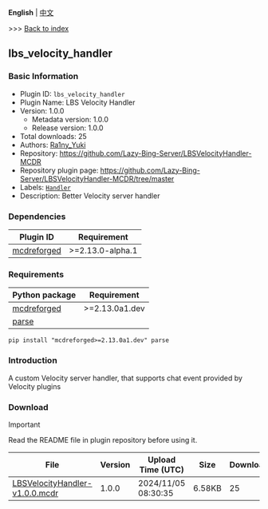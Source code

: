 **English** | [中文](readme-zh_cn.md)

\>\>\> [Back to index](/readme.md)

## lbs_velocity_handler

### Basic Information

- Plugin ID: `lbs_velocity_handler`
- Plugin Name: LBS Velocity Handler
- Version: 1.0.0
  - Metadata version: 1.0.0
  - Release version: 1.0.0
- Total downloads: 25
- Authors: [Ra1ny_Yuki](https://github.com/Ra1ny-Yuki)
- Repository: https://github.com/Lazy-Bing-Server/LBSVelocityHandler-MCDR
- Repository plugin page: https://github.com/Lazy-Bing-Server/LBSVelocityHandler-MCDR/tree/master
- Labels: [`Handler`](/labels/handler/readme.md)
- Description: Better Velocity server handler

### Dependencies

| Plugin ID | Requirement |
| --- | --- |
| [mcdreforged](https://github.com/Fallen-Breath/MCDReforged) | \>=2.13.0-alpha.1 |

### Requirements

| Python package | Requirement |
| --- | --- |
| [mcdreforged](https://pypi.org/project/mcdreforged) | \>=2.13.0a1.dev |
| [parse](https://pypi.org/project/parse) |  |

```
pip install "mcdreforged>=2.13.0a1.dev" parse
```

### Introduction

A custom Velocity server handler, that supports chat event provided by Velocity plugins
### Download

> [!IMPORTANT]
> Read the README file in plugin repository before using it.

| File | Version | Upload Time (UTC) | Size | Downloads | Operations |
| --- | --- | --- | --- | --- | --- |
| [LBSVelocityHandler-v1.0.0.mcdr](https://github.com/Lazy-Bing-Server/LBSVelocityHandler-MCDR/releases/tag/1.0.0) | 1.0.0 | 2024/11/05 08:30:35 | 6.58KB | 25 | [Download](https://github.com/Lazy-Bing-Server/LBSVelocityHandler-MCDR/releases/download/1.0.0/LBSVelocityHandler-v1.0.0.mcdr) |

